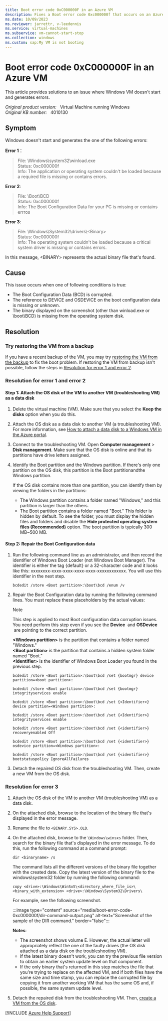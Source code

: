 ```yaml
---
title: Boot error code 0xC000000F in an Azure VM
description: Fixes a Boot error code 0xc000000f that occurs on an Azure virtual machine (VM).
ms.date: 10/09/2023
ms.reviewer: jarrettr, v-leedennis
ms.service: virtual-machines
ms.subservice: vm-cannot-start-stop
ms.collection: windows
ms.custom: sap:My VM is not booting
---
```

# Boot error code 0xC000000F in an Azure VM

This article provides solutions to an issue where Windows VM doesn't start and generates errors.

_Original product version:_ &nbsp; Virtual Machine running Windows  
_Original KB number:_ &nbsp; 4010130

## Symptom

Windows doesn't start and generates the one of the following errors:

**Error 1**：

> File: \Windows\system32\winload.exe  
Status: 0xc000000f  
Info: The application or operating system couldn't be loaded because a required file is missing or contains errors.

**Error 2**:

> File: \Boot\BCD  
Status: 0xc000000f  
Info: The Boot Configuration Data for your PC is missing or contains errros

**Error 3**:

> File: \Windows\System32\drivers\\\<Binary>  
Status: 0xc000000f  
Info: The operating system couldn't be loaded because a critical system driver is missing or contains errors.

In this message, \<BINARY> represents the actual binary file that's found.

## Cause

This issue occurs when one of following conditions is true:

- The Boot Configuration Data (BCD) is corrupted.
- The reference to DEVICE and OSDEVICE on the boot configuration data is missing or unknown.
- The binary displayed on the screenshot (other than winload.exe or \boot\BCD) is missing from the operating system disk.

## Resolution

### Try restoring the VM from a backup

 If you have a recent backup of the VM, you may try [restoring the VM from the backup](/azure/backup/backup-azure-arm-restore-vms) to fix the boot problem. If restoring the VM from backup isn't possible, follow the steps in [Resolution for error 1 and error 2](#resolution-for-error-1-and-error-2).

### Resolution for error 1 and error 2

#### Step 1: Attach the OS disk of the VM to another VM (troubleshooting VM) as a data disk

1. Delete the virtual machine (VM). Make sure that you select the **Keep the disks** option when you do this.
2. Attach the OS disk as a data disk to another VM (a troubleshooting VM). For more information, see [How to attach a data disk to a Windows VM in the Azure portal](/azure/virtual-machines/windows/attach-managed-disk-portal).
3. Connect to the troubleshooting VM. Open **Computer management** > **Disk management**. Make sure that the OS disk is online and that its partitions have drive letters assigned.
4. Identify the Boot partition and the Windows partition. If there's only one partition on the OS disk, this partition is the Boot partitionandthe Windows partition.

    If the OS disk contains more than one partition, you can identify them by viewing the folders in the partitions:  

    - The Windows partition contains a folder named "Windows," and this partition is larger than the others.  
    - The Boot partition contains a folder named "Boot." This folder is hidden by default. To see the folder, you must display the hidden files and folders and disable the **Hide protected operating system files (Recommended)** option. The boot partition is typically 300 MB~500 MB.  

#### Step 2: Repair the Boot Configuration data

1. Run the following command line as an administrator, and then record the identifier of Windows Boot Loader (not Windows Boot Manager). The identifier is either the tag {default} or a 32-character code and it looks like this: xxxxxxxx-xxxx-xxxx-xxxx-xxxx-xxxxxxxxxxxx. You will use this identifier in the next step.

    ```console
    bcdedit /store <Boot partition>:\boot\bcd /enum /v
    ```

2. Repair the Boot Configuration data by running the following command lines. You must replace these placeholders by the actual values:

    > [!NOTE]
    > This step is applied to most Boot configuration data corruption issues. You need perform this step even if you see the **Device**  and **OSDevice**  are pointing to the correct partition.

    **\<Windows partition>** is the partition that contains a folder named "Windows."  
    **\<Boot partition>** is the partition that contains a hidden system folder named "Boot."  
    **\<Identifier>** is the identifier of Windows Boot Loader you found in the previous step.  

    ```console
    bcdedit /store <Boot partition>:\boot\bcd /set {bootmgr} device partition=<boot partition>:

    bcdedit /store <Boot partition>:\boot\bcd /set {bootmgr} integrityservices enable

    bcdedit /store <Boot partition>:\boot\bcd /set {<Identifier>} device partition=<Windows partition>:

    bcdedit /store <Boot partition>:\boot\bcd /set {<Identifier>} integrityservices enable

    bcdedit /store <Boot partition>:\boot\bcd /set {<identifier>} recoveryenabled Off

    bcdedit /store <Boot partition>:\boot\bcd /set {<identifier>} osdevice partition=<Windows partition>:

    bcdedit /store <Boot partition>:\boot\bcd /set {<identifier>} bootstatuspolicy IgnoreAllFailures
    ```

3. Detach the repaired OS disk from the troubleshooting VM. Then, create a new VM from the OS disk.

### Resolution for error 3

1. Attach the OS disk of the VM to another VM (troubleshooting VM) as a data disk.
2. On the attached disk, browse to the location of the binary file that's displayed in the error message.
3. Rename the file to `<BINARY.SYS>.OLD`.
4. On the attached disk, browse to the `\Windows\winsxs` folder. Then, search for the binary file that's displayed in the error message. To do this, run the following command at a command prompt:

    ```console
    dir <binaryname> /s
    ```

    The command lists all the different versions of the binary file together with the created date. Copy the latest version of the binary file to the windows\system32 folder by running the following command:

    ```console
    copy <drive>:\Windows\WinSxS\<directory_where_file_is>\<binary_with_extension> <drive>:\Windows\System32\Drivers\
    ```

    For example, see the following screenshot.

    :::image type="content" source="media/boot-error-code-0xc000000f/dir-command-output.png" alt-text="Screenshot of the sample of the DIR command." border="false":::

    **Notes**:

    - The screenshot shows volume E. However, the actual letter will appropriately reflect the one of the faulty drives (the OS disk attached as a data disk on the troubleshooting VM).
    - If the latest binary doesn't work, you can try the previous file version to obtain an earlier system update level on that component.
    - If the only binary that's returned in this step matches the file that you're trying to replace on the affected VM, and if both files have the same size and time stamp, you can replace the corrupted file by copying it from another working VM that has the same OS and, if possible, the same system update level.
5. Detach the repaired disk from the troubleshooting VM. Then, [create a VM from the OS disk](/azure/virtual-machines/windows/create-vm-specialized-portal).

[!INCLUDE [Azure Help Support](../../../includes/azure-help-support.md)]
